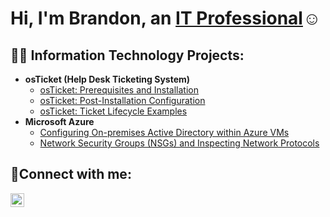 <h1>Hi, I'm Brandon, an <a href="https://www.linkedin.com/in/brandon-do-2112721a3/">IT Professional</a>☺</h1>

<h2>👨‍💻 Information Technology Projects:</h2>

- <b>osTicket (Help Desk Ticketing System)</b>
  - [osTicket: Prerequisites and Installation](https://github.com/Brandon-Dorosario/osticket-prereqs.git)
  - [osTicket: Post-Installation Configuration](https://github.com/Brandon-Dorosario/Post-installation-config.git)
  - [osTicket: Ticket Lifecycle Examples](https://github.com/Brandon-Dorosario/Ticket-lifecycle-examples.git)
- <b>Microsoft Azure</b>
  - [Configuring On-premises Active Directory within Azure VMs](https://github.com/Brandon-Dorosario/Configuring-Active-Directory-w-Azure-vms.git)
  - [Network Security Groups (NSGs) and Inspecting Network Protocols](https://github.com/Brandon-Dorosario/Network-Security-Groups-NSGs-and-Inspecting-Network-Protocols.git)

<h2>🤳Connect with me:</h2>

[<img align="center" alt="Brandon | LinkedIn" width="22px" src="https://www.linkedin.com/in/brandon-do-2112721a3/" />][linkedin]


[linkedin]: [https://www.linkedin.com/in/brandon-do-2112721a3/]
